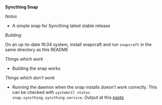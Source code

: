 **Syncthing Snap**

*Notes*

 * A simple snap for Syncthing latest stable release

*Building*

On an up-to-date 16.04 system, install snapcraft and run `snapcraft` in the same directory as this README

*Things which work*

* Building the snap works

*Things which don't work*

 * Running the daemon when the snap installs doesn't work correctly. This can be checked with `systemctl status snap.syncthing.syncthing.service`. Output at this [paste](http://paste.ubuntu.com/23196930/)
